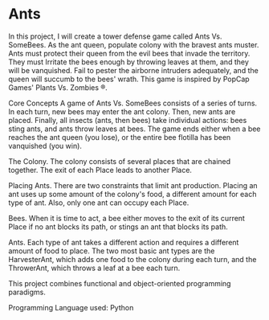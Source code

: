 # Ants
In this project, I will create a tower defense game called Ants Vs. SomeBees. As the ant queen, populate colony with the bravest ants muster. Ants must protect their queen from the evil bees that invade the territory. They must Irritate the bees enough by throwing leaves at them, and they will be vanquished. Fail to pester the airborne intruders adequately, and the queen will succumb to the bees' wrath. This game is inspired by PopCap Games' Plants Vs. Zombies ®.

Core Concepts
A game of Ants Vs. SomeBees consists of a series of turns. In each turn, new bees may enter the ant colony. Then, new ants are placed. Finally, all insects (ants, then bees) take individual actions: bees sting ants, and ants throw leaves at bees. The game ends either when a bee reaches the ant queen (you lose), or the entire bee flotilla has been vanquished (you win).

The Colony. The colony consists of several places that are chained together. The exit of each Place leads to another Place.

Placing Ants. There are two constraints that limit ant production. Placing an ant uses up some amount of the colony's food, a different amount for each type of ant. Also, only one ant can occupy each Place.

Bees. When it is time to act, a bee either moves to the exit of its current Place if no ant blocks its path, or stings an ant that blocks its path.

Ants. Each type of ant takes a different action and requires a different amount of food to place. The two most basic ant types are the HarvesterAnt, which adds one food to the colony during each turn, and the ThrowerAnt, which throws a leaf at a bee each turn.

This project combines functional and object-oriented programming paradigms.

Programming Language used: Python
